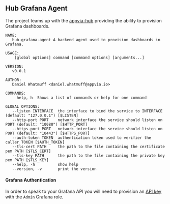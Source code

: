 ## **Hub Grafana Agent**

The project teams up with the [appvia-hub](https://github.com/appvia/appvia-hub) providing the ability to provision Grafana dashboards.

```
NAME:
   hub-grafana-agent A backend agent used to provision dashboards in Grafana.

USAGE:
    [global options] command [command options] [arguments...]

VERSION:
   v0.0.1

AUTHOR:
   Daniel Whatmuff <daniel.whatmuff@appvia.io>

COMMANDS:
     help, h  Shows a list of commands or help for one command

GLOBAL OPTIONS:
   --listen INTERFACE  the interface to bind the service to INTERFACE (default: "127.0.0.1") [$LISTEN]
   --http-port PORT    network interface the service should listen on PORT (default: "10080") [$HTTP_PORT]
   --https-port PORT   network interface the service should listen on PORT (default: "10443") [$HTTPS_PORT]
   --auth-token TOKEN  authentication token used to verifier the caller TOKEN [$AUTH_TOKEN]
   --tls-cert PATH     the path to the file containing the certificate pem PATH [$TLS_CERT]
   --tls-key PATH      the path to the file containing the private key pem PATH [$TLS_KEY]
   --help, -h          show help
   --version, -v       print the version
```

#### **Grafana Authentication**

In order to speak to your Grafana API you will need to provision an [API key](https://grafana.com/docs/tutorials/api_org_token_howto/) with the `Admin` Grafana role.
